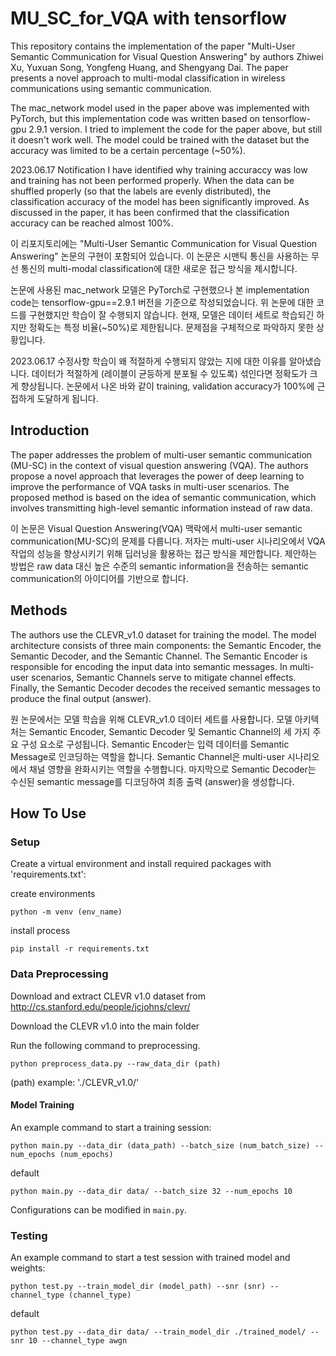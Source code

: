 # MU_SC_for_VQA with tensorflow

This repository contains the implementation of the paper "Multi-User Semantic Communication for Visual Question Answering" by authors Zhiwei Xu, Yuxuan Song, Yongfeng Huang, and Shengyang Dai. The paper presents a novel approach to multi-modal classification in wireless communications using semantic communication.

The mac_network model used in the paper above was implemented with PyTorch, but this implementation code was written based on tensorflow-gpu 2.9.1 version. I tried to implement the code for the paper above, but still it doesn't work well. The model could be trained with the dataset but the accuracy was limited to be a certain percentage (~50%). 

2023.06.17 Notification
I have identified why training accuraccy was low and training has not been performed properly. When the data can be shuffled properly (so that the labels are evenly distributed), the classification accuracy of the model has been significantly improved. As discussed in the paper, it has been confirmed that the classification accuracy can be reached almost 100%.

이 리포지토리에는 "Multi-User Semantic Communication for Visual Question Answering" 논문의 구현이 포함되어 있습니다. 이 논문은 시맨틱 통신을 사용하는 무선 통신의 multi-modal classification에 대한 새로운 접근 방식을 제시합니다.

논문에 사용된 mac_network 모델은 PyTorch로 구현했으나 본 implementation code는 tensorflow-gpu==2.9.1 버전을 기준으로 작성되었습니다. 위 논문에 대한 코드를 구현했지만 학습이 잘 수행되지 않습니다. 현재, 모델은 데이터 세트로 학습되긴 하지만 정확도는 특정 비율(~50%)로 제한됩니다. 문제점을 구체적으로 파악하지 못한 상황입니다.

2023.06.17 수정사항
학습이 왜 적절하게 수행되지 않았는 지에 대한 이유를 알아냈습니다. 데이터가 적절하게 (레이블이 균등하게 분포될 수 있도록) 섞인다면 정확도가 크게 향상됩니다. 논문에서 나온 바와 같이 training, validation accuracy가 100%에 근접하게 도달하게 됩니다.

## Introduction

The paper addresses the problem of multi-user semantic communication (MU-SC) in the context of visual question answering (VQA). The authors propose a novel approach that leverages the power of deep learning to improve the performance of VQA tasks in multi-user scenarios. The proposed method is based on the idea of semantic communication, which involves transmitting high-level semantic information instead of raw data.

이 논문은 Visual Question Answering(VQA) 맥락에서 multi-user semantic communication(MU-SC)의 문제를 다룹니다. 저자는 multi-user 시나리오에서 VQA 작업의 성능을 향상시키기 위해 딥러닝을 활용하는 접근 방식을 제안합니다. 제안하는 방법은 raw data 대신 높은 수준의 semantic information을 전송하는 semantic communication의 아이디어를 기반으로 합니다.

## Methods

The authors use the CLEVR_v1.0 dataset for training the model. The model architecture consists of three main components: the Semantic Encoder, the Semantic Decoder, and the Semantic Channel. The Semantic Encoder is responsible for encoding the input data into semantic messages. In multi-user scenarios, Semantic Channels serve to mitigate channel effects. Finally, the Semantic Decoder decodes the received semantic messages to produce the final output (answer).

원 논문에서는 모델 학습을 위해 CLEVR_v1.0 데이터 세트를 사용합니다. 모델 아키텍처는 Semantic Encoder, Semantic Decoder 및 Semantic Channel의 세 가지 주요 구성 요소로 구성됩니다. Semantic Encoder는 입력 데이터를 Semantic Message로 인코딩하는 역할을 합니다. Semantic Channel은 multi-user 시나리오에서 채널 영향을 완화시키는 역할을 수행합니다. 마지막으로 Semantic Decoder는 수신된 semantic message를 디코딩하여 최종 출력 (answer)을 생성합니다.

## How To Use

### Setup

Create a virtual environment and install required packages with 'requirements.txt':

create environments
```
python -m venv (env_name)
```

install process
```
pip install -r requirements.txt
```

### Data Preprocessing

Download and extract CLEVR v1.0 dataset from http://cs.stanford.edu/people/jcjohns/clevr/

Download the CLEVR v1.0 into the main folder

Run the following command to preprocessing. 

```
python preprocess_data.py --raw_data_dir (path)
```

(path) example: './CLEVR_v1.0/'


#### Model Training

An example command to start a training session:

```
python main.py --data_dir (data_path) --batch_size (num_batch_size) --num_epochs (num_epochs)
```

default
```
python main.py --data_dir data/ --batch_size 32 --num_epochs 10
```

Configurations can be modified in `main.py`. 

### Testing

An example command to start a test session with trained model and weights:

```
python test.py --train_model_dir (model_path) --snr (snr) --channel_type (channel_type)
```

default
```
python test.py --data_dir data/ --train_model_dir ./trained_model/ --snr 10 --channel_type awgn
```
